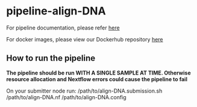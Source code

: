 # pipeline-align-DNA

For pipeline documentation, please refer [here](https://uclahs.box.com/s/kl4pacq332bprpe9lnfams0l8vglmg30)

For docker images, please view our Dockerhub repository [here](https://hub.docker.com/orgs/blcdsdockerregistry/repositories)

## How to run the pipeline
**The pipeline should be run WITH A SINGLE SAMPLE AT TIME. Otherwise resource allocation and Nextflow errors could cause the pipeline to fail**

On your submitter node run:
<sbatch or qsub> /path/to/align-DNA.submission.sh /path/to/align-DNA.nf /path/to/align-DNA.config
